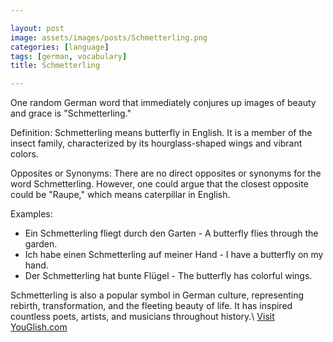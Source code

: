 ```yaml
---

layout: post
image: assets/images/posts/Schmetterling.png
categories: [language]
tags: [german, vocabulary]
title: Schmetterling

---
```


One random German word that immediately conjures up images of beauty and grace is "Schmetterling." 

Definition:
Schmetterling means butterfly in English. It is a member of the insect family, characterized by its hourglass-shaped wings and vibrant colors. 

Opposites or Synonyms:
There are no direct opposites or synonyms for the word Schmetterling. However, one could argue that the closest opposite could be "Raupe," which means caterpillar in English.

Examples:
- Ein Schmetterling fliegt durch den Garten - A butterfly flies through the garden.
- Ich habe einen Schmetterling auf meiner Hand - I have a butterfly on my hand.
- Der Schmetterling hat bunte Flügel - The butterfly has colorful wings.

Schmetterling is also a popular symbol in German culture, representing rebirth, transformation, and the fleeting beauty of life. It has inspired countless poets, artists, and musicians throughout history.\ <a id="yg-widget-0" class="youglish-widget" data-query="Schmetterling" data-lang="german" data-components="8412" data-auto-start="0" data-bkg-color="theme_light" data-title="How%20to%20pronounce%20Schmetterling%20in%20German"  rel="nofollow" href="https://youglish.com">Visit YouGlish.com</a><script async src="https://youglish.com/public/emb/widget.js" charset="utf-8"></script>